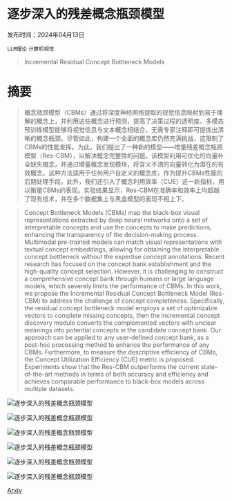 # 逐步深入的残差概念瓶颈模型

发布时间：2024年04月13日

`LLM理论` `计算机视觉`

> Incremental Residual Concept Bottleneck Models

# 摘要

> 概念瓶颈模型（CBMs）通过将深度神经网络提取的视觉信息映射到易于理解的概念上，并利用这些概念进行预测，提高了决策过程的透明度。多模态预训练模型能够将视觉信息与文本概念相结合，无需专家注释即可提炼出清晰的概念瓶颈。尽管如此，构建一个全面的概念库仍然充满挑战，这限制了CBMs的性能发挥。为此，我们提出了一种新的模型——增量残差概念瓶颈模型（Res-CBM），以解决概念完整性的问题。该模型利用可优化的向量补全缺失概念，并通过增量概念发现模块，将含义不清的向量转化为潜在的有效概念。这种方法适用于任何用户自定义的概念库，作为提升CBMs性能的后期处理手段。此外，我们还引入了概念利用效率（CUE）这一新指标，用以衡量CBMs的表现。实验结果显示，Res-CBM在准确率和效率上均超越了现有技术，并在多个数据集上与黑盒模型的表现不相上下。

> Concept Bottleneck Models (CBMs) map the black-box visual representations extracted by deep neural networks onto a set of interpretable concepts and use the concepts to make predictions, enhancing the transparency of the decision-making process. Multimodal pre-trained models can match visual representations with textual concept embeddings, allowing for obtaining the interpretable concept bottleneck without the expertise concept annotations. Recent research has focused on the concept bank establishment and the high-quality concept selection. However, it is challenging to construct a comprehensive concept bank through humans or large language models, which severely limits the performance of CBMs. In this work, we propose the Incremental Residual Concept Bottleneck Model (Res-CBM) to address the challenge of concept completeness. Specifically, the residual concept bottleneck model employs a set of optimizable vectors to complete missing concepts, then the incremental concept discovery module converts the complemented vectors with unclear meanings into potential concepts in the candidate concept bank. Our approach can be applied to any user-defined concept bank, as a post-hoc processing method to enhance the performance of any CBMs. Furthermore, to measure the descriptive efficiency of CBMs, the Concept Utilization Efficiency (CUE) metric is proposed. Experiments show that the Res-CBM outperforms the current state-of-the-art methods in terms of both accuracy and efficiency and achieves comparable performance to black-box models across multiple datasets.

![逐步深入的残差概念瓶颈模型](../../../paper_images/2404.08978/x1.png)

![逐步深入的残差概念瓶颈模型](../../../paper_images/2404.08978/x2.png)

![逐步深入的残差概念瓶颈模型](../../../paper_images/2404.08978/x3.png)

![逐步深入的残差概念瓶颈模型](../../../paper_images/2404.08978/x4.png)

![逐步深入的残差概念瓶颈模型](../../../paper_images/2404.08978/x5.png)

![逐步深入的残差概念瓶颈模型](../../../paper_images/2404.08978/x6.png)

[Arxiv](https://arxiv.org/abs/2404.08978)
